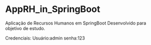 # AppRH_in_SpringBoot

Aplicação de Recursos Humanos em SpringBoot Desenvolvido para objetivo de estudo.

Credenciais:
Usuário:admin
senha:123
